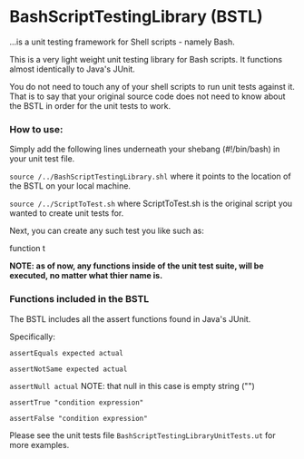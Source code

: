 # BashScriptTestingLibrary (BSTL)
...is a unit testing framework for Shell scripts - namely Bash.  

This is a very light weight unit testing library for Bash scripts.  It functions almost identically to Java's JUnit.

You do not need to touch any of your shell scripts to run unit tests against it.  That is to say that your original source code does not need to know about the BSTL in order for the unit tests to work.  

### How to use:
Simply add the following lines underneath your shebang (#!/bin/bash) in your unit test file.

`source /../BashScriptTestingLibrary.shl` where it points to the location of the BSTL on your local machine. 

`source /../ScriptToTest.sh`  where ScriptToTest.sh is the original script you wanted to create unit tests for.

Next, you can create any such test you like such as:

function t

**NOTE: as of now, any functions inside of the unit test suite, will be executed, no matter what thier name is.**

### Functions included in the BSTL
The BSTL includes all the assert functions found in Java's JUnit.

Specifically:

`assertEquals expected actual`

`assertNotSame expected actual`

`assertNull actual` NOTE: that null in this case is empty string ("")

`assertTrue "condition expression"`

`assertFalse "condition expression"`

Please see the unit tests file `BashScriptTestingLibraryUnitTests.ut` for more examples.  